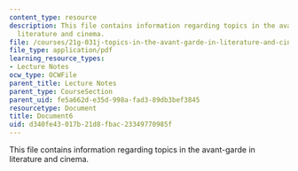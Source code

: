 ```yaml
---
content_type: resource
description: This file contains information regarding topics in the avant-garde in
  literature and cinema.
file: /courses/21g-031j-topics-in-the-avant-garde-in-literature-and-cinema-spring-2003/d340fe43017b21d8fbac23349770985f_MIT21G_031JS03_lecture6.pdf
file_type: application/pdf
learning_resource_types:
- Lecture Notes
ocw_type: OCWFile
parent_title: Lecture Notes
parent_type: CourseSection
parent_uid: fe5a662d-e35d-998a-fad3-89db3bef3845
resourcetype: Document
title: Document6
uid: d340fe43-017b-21d8-fbac-23349770985f
---
```

This file contains information regarding topics in the avant-garde in literature and cinema.

